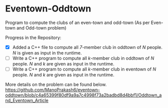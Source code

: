 # Eventown-Oddtown
Program to compute the clubs of an even-town and odd-town (As per Even-town and Odd-town problem)

Progress in the Repository:
- [x] Added a C++ file to compute all *7*-member club in oddtown of *N* people. *N* is given as input in the runtime.
- [ ] Write a C++ program to compute all *k*-member club in
oddtown of *N* people. *N* and *k* are given as input in the runtime.
- [ ] Write a C++ program to compute all *k*-member club in
eventown of *N* people. *N* and *k* are given as input in the runtime.

More details on the problem can be found below.
https://github.com/ManoPrakash6/eventown-oddtown/blob/c4a65399f80df9a9a7c4998f73a2badbd8d4bbf1/Oddtown_and_Eventown_Article